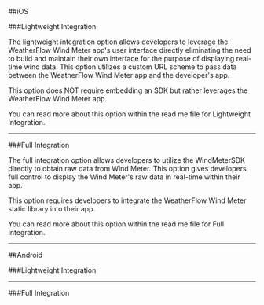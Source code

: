##iOS

###Lightweight Integration

The lightweight integration option allows developers to leverage the WeatherFlow Wind Meter app's user interface directly eliminating the need to build and maintain their own interface for the purpose of displaying real-time wind data.  This option utilizes a custom URL scheme to pass data between the WeatherFlow Wind Meter app and the developer's app.

This option does NOT require embedding an SDK but rather leverages the WeatherFlow Wind Meter app.

You can read more about this option within the read me file for Lightweight Integration.

---
###Full Integration

The full integration option allows developers to utilize the WindMeterSDK directly to obtain raw data from Wind Meter.  This option gives developers full control to display the Wind Meter's raw data in real-time within their app.  

This option requires developers to integrate the WeatherFlow Wind Meter static library into their app.

You can read more about this option within the read me file for Full Integration.

---

##Android

###Lightweight Integration

---
###Full Integration
